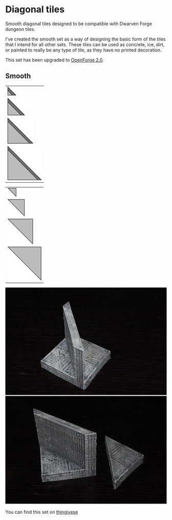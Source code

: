 Diagonal tiles
============

Smooth diagonal tiles designed to be compatible with Dwarven Forge dungeon tiles.

I've created the smooth set as a way of designing the basic form of the tiles that I intend for all other sets.  These tiles can be used as concrete, ice, dirt, or painted to really be any type of tile, as they have no printed decoration.

This set has been upgraded to [OpenForge 2.0](https://github.com/devonjones/OpenForge).

Smooth
------

<table>
<tr>
  <td><a href="smooth_diagonal_1x1.stl"><img src="images/1x1.png"></a></td>
</tr>
<tr>
  <td><a href="smooth_diagonal_2x2.stl"><img src="images/2x2.png"></a></td>
</tr>
<tr>
  <td><a href="smooth_diagonal_3x3.stl"><img src="images/3x3.png"></a></td>
</tr>
<tr>
  <td><a href="smooth_diagonal_4x4.stl"><img src="images/4x4.png"></a></td>
</tr>
</table>

<table>
<tr>
  <td><a href="smooth_diagonal_half_floor_1x1.stl"><img src="images/1x1-half.png"></a></td>
</tr>
<tr>
  <td><a href="smooth_diagonal_half_floor_2x2.stl"><img src="images/2x2-half.png"></a></td>
</tr>
<tr>
  <td><a href="smooth_diagonal_half_floor_3x3.stl"><img src="images/3x3-half.png"></a></td>
</tr>
<tr>
  <td><a href="smooth_diagonal_half_floor_4x4.stl"><img src="images/4x4-half.png"></a></td>
</tr>
</table>

![2x2 Diagonal with Half diagonal floor](images/IMG_7817.JPG)
![2x2 Diagonal and Half diagonal floor](images/IMG_7818.JPG)

You can find this set on [thingivese](http://www.thingiverse.com/thing:242011)

